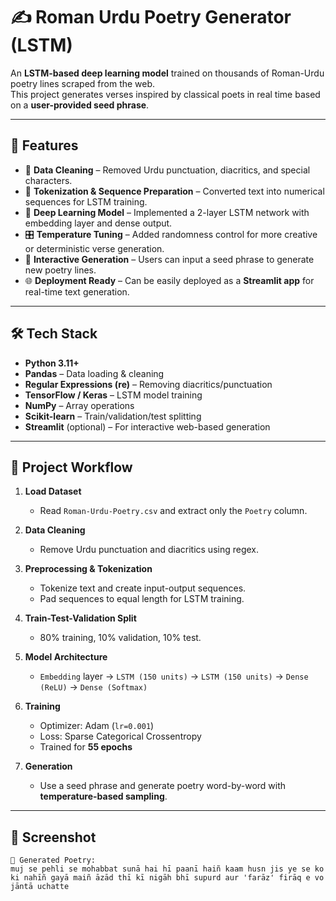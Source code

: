 # ✍️ Roman Urdu Poetry Generator (LSTM)

An **LSTM-based deep learning model** trained on thousands of Roman-Urdu poetry lines scraped from the web.  
This project generates verses inspired by classical poets in real time based on a **user-provided seed phrase**.

---

## 🚀 Features

- 🧹 **Data Cleaning** – Removed Urdu punctuation, diacritics, and special characters.
- 🔡 **Tokenization & Sequence Preparation** – Converted text into numerical sequences for LSTM training.
- 🧠 **Deep Learning Model** – Implemented a 2-layer LSTM network with embedding layer and dense output.
- 🎛️ **Temperature Tuning** – Added randomness control for more creative or deterministic verse generation.
- 🎤 **Interactive Generation** – Users can input a seed phrase to generate new poetry lines.
- 🌐 **Deployment Ready** – Can be easily deployed as a **Streamlit app** for real-time text generation.

---

## 🛠️ Tech Stack

- **Python 3.11+**
- **Pandas** – Data loading & cleaning  
- **Regular Expressions (re)** – Removing diacritics/punctuation  
- **TensorFlow / Keras** – LSTM model training  
- **NumPy** – Array operations  
- **Scikit-learn** – Train/validation/test splitting  
- **Streamlit** (optional) – For interactive web-based generation

---

## 📂 Project Workflow

1. **Load Dataset**  
   - Read `Roman-Urdu-Poetry.csv` and extract only the `Poetry` column.

2. **Data Cleaning**  
   - Remove Urdu punctuation and diacritics using regex.

3. **Preprocessing & Tokenization**  
   - Tokenize text and create input-output sequences.
   - Pad sequences to equal length for LSTM training.

4. **Train-Test-Validation Split**  
   - 80% training, 10% validation, 10% test.

5. **Model Architecture**
   - `Embedding` layer → `LSTM (150 units)` → `LSTM (150 units)` → `Dense (ReLU)` → `Dense (Softmax)`

6. **Training**
   - Optimizer: Adam (`lr=0.001`)
   - Loss: Sparse Categorical Crossentropy
   - Trained for **55 epochs**

7. **Generation**
   - Use a seed phrase and generate poetry word-by-word with **temperature-based sampling**.

---

## 📸 Screenshot

```text
📝 Generated Poetry:
muj se pehli se mohabbat sunā hai hī paanī haiñ kaam husn jis ye se ko ki nahīñ gayā maiñ āzād thī kī nigāh bhī supurd aur 'farāz' firāq e vo jāntā uchatte
